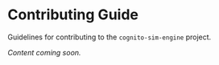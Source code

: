 # Contributing Guide

Guidelines for contributing to the `cognito-sim-engine` project.

*Content coming soon.*

